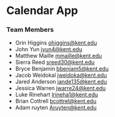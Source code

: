 # Calendar App

### Team Members
- Orin Higgins ohiggins@kent.edu
- John Yun jyun4@kent.edu
- Matthew Maille mmaille@kent.edu
- Sierra Reed sreed30@kent.edu
- Bryce Benjamin bbenjam5@kent.edu
- Jacob Weidokal jweidoka@kent.edu
- Jared Anderson jande135@kent.edu
- Jessica Warren jwarre24@kent.edu
- Luke Rinehart lrineha1@kent.edu
- Brian Cottrell bcottrel@kent.edu
- Adam ruyten Aruyten@kent.edu
